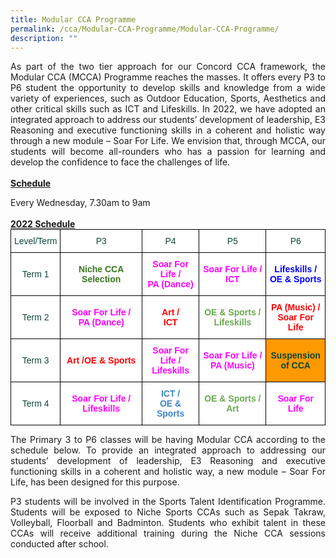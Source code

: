 ```yaml
---
title: Modular CCA Programme
permalink: /cca/Modular-CCA-Programme/Modular-CCA-Programme/
description: ""
---
```

<p style="text-align:justify">As part of the two tier approach for our Concord CCA framework, the Modular CCA (MCCA) Programme reaches the masses. It offers every P3 to P6 student the opportunity to develop skills and knowledge from a wide variety of experiences, such as Outdoor Education, Sports, Aesthetics and other critical skills such as ICT and Lifeskills. In 2022, we have adopted an integrated approach to address our students’ development of leadership, E3 Reasoning and executive functioning skills in a coherent and holistic way through a new module – Soar For Life. We envision that, through MCCA, our students will become all-rounders who has a passion for learning and develop the confidence to face the challenges of life.

<br> 
<br>
<b><u>Schedule</u></b>
<br>
<p>Every Wednesday, 7.30am to 9am
<br><br>
<b><u>2022 Schedule</u></b>
<br>
<style type="text/css">
.tg  {border-collapse:collapse;border-spacing:0;margin:0px auto;}
.tg td{border-color:black;border-style:solid;border-width:1px;font-family:Arial, sans-serif;font-size:14px;
  overflow:hidden;padding:10px 5px;word-break:normal;}
.tg th{border-color:black;border-style:solid;border-width:1px;font-family:Arial, sans-serif;font-size:14px;
  font-weight:normal;overflow:hidden;padding:10px 5px;word-break:normal;}
.tg .tg-yhj3{background-color:#FFF;color:#0C463A;text-align:center;vertical-align:middle}
.tg .tg-ua9x{background-color:#F90;color:#0C463A;font-weight:bold;text-align:center;vertical-align:middle}
.tg .tg-o5if{background-color:#FFF;color:#00F;font-weight:bold;text-align:center;vertical-align:middle}
.tg .tg-g4nz{background-color:#FFF;color:#6AA84F;font-weight:bold;text-align:center;vertical-align:middle}
.tg .tg-pr0d{background-color:#FFF;color:#F0F;font-weight:bold;text-align:center;vertical-align:middle}
.tg .tg-91r2{background-color:#FFF;color:#38761D;font-weight:bold;text-align:center;vertical-align:middle}
.tg .tg-ij6h{background-color:#FFF;color:#F00;font-weight:bold;text-align:center;vertical-align:middle}
.tg .tg-rp3o{background-color:#FFF;color:#3D85C6;font-weight:bold;text-align:center;vertical-align:middle}
</style>
<table class="tg">
<tbody>
  <tr>
    <td class="tg-yhj3">Level/Term</td>
    <td class="tg-yhj3">P3</td>
    <td class="tg-yhj3">P4</td>
    <td class="tg-yhj3">P5</td>
    <td class="tg-yhj3">P6</td>
  </tr>
  <tr>
    <td class="tg-yhj3">Term 1</td>
    <td class="tg-91r2">Niche CCA Selection</td>
    <td class="tg-pr0d">Soar For Life /    <br> PA (Dance)</td>
    <td class="tg-pr0d">Soar For Life / ICT</td>
    <td class="tg-o5if">Lifeskills /<br>OE &amp; Sports</td>
  </tr>
  <tr>
    <td class="tg-yhj3">Term 2</td>
    <td class="tg-pr0d">Soar For Life /<br>PA (Dance)</td>
    <td class="tg-ij6h">Art /<br>ICT</td>
    <td class="tg-g4nz">OE &amp; Sports /<br>Lifeskills</td>
    <td class="tg-ij6h">PA (Music) /<br>Soar For Life</td>
  </tr>
  <tr>
    <td class="tg-yhj3">Term 3</td>
    <td class="tg-ij6h">Art /OE &amp; Sports</td>
    <td class="tg-pr0d">Soar For Life /<br>Lifeskills</td>
    <td class="tg-pr0d">Soar For Life /<br>PA (Music)</td>
    <td class="tg-ua9x">Suspension<br>of CCA</td>
  </tr>
  <tr>
    <td class="tg-yhj3">Term 4</td>
    <td class="tg-pr0d">Soar For Life / Lifeskills</td>
    <td class="tg-rp3o">ICT /<br>OE &amp; Sports</td>
    <td class="tg-g4nz">OE &amp; Sports  /<br>Art</td>
    <td class="tg-pr0d">Soar For Life</td>
  </tr>
</tbody>
</table>

<p style="text-align:justify">The Primary 3 to P6 classes will be having Modular CCA according to the schedule below. To provide an integrated approach to addressing our students’ development of leadership, E3 Reasoning and executive functioning skills in a coherent and holistic way, a new module – Soar For Life, has been designed for this purpose.

  

<p style="text-align:justify">P3 students will be involved in the Sports Talent Identification Programme. Students will be exposed to Niche Sports CCAs such as Sepak Takraw, Volleyball, Floorball and Badminton. Students who exhibit talent in these CCAs will receive additional training during the Niche CCA sessions conducted after school.